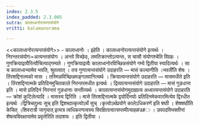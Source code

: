 ```yaml
---
index: 2.3.5
index_padded: 2.3.005
sutra: कालाध्वनोरत्यन्तसंयोगे
vritti: balamanorama

---
```

<<कालाध्वनोरत्यन्तसंयोगे>> - कालाध्वनोः । इहेति । कालाध्वनोरत्यन्तसंयोगे इत्यर्थः । निरन्तरसंयोगः=अत्यन्तसंयोगः । अन्तो विच्छेदः, तमतिक्रान्तोऽत्यन्तः, स चासौ संयोगश्चेति विग्रहः । गुणक्रियाद्रव्यैरित्यौचित्याद्गम्यते । गुणक्रियाद्रव्यैः कालाध्वनोरविच्छिन्नसंयोगे गम्ये द्वितीया स्यादित्यर्थः । सा च कालाध्वभ्यामेव भवति, श्रुतत्वात् । तत्र गुणात्यन्तसंयोगे उदाहरति — मासं कल्याणीति ।भवती॑ति शेषः । तिंरशद्दिनात्मको मासः । तस्मिन्नविच्छिन्नमङ्गलवानित्यर्थः । क्रियात्यन्तसंयोगे उदाहरति — मासमधीते इति । तिंरशद्दिनात्मके प्रतिदिनमुचितकाले निरन्तरमधीत इत्यर्थः । द्रिव्यात्यन्तसंयोगे उदाहरति — मासं गुडधाना इति । मासे प्रतिदिनं निरन्तरं गुडधानाः सन्तीत्यर्थः । कालात्यन्तसंयोगमुदाह्मत्य अध्वात्यन्तसंयोगे उदाहरति — क्रोशं कुटिलेत्यादि । मासस्य द्विरिति । मासे तिंरशद्दिनात्मके द्वयोर्दिनयोः प्रतिदिनमेकवारमित्येव द्विरधीत इत्यर्थः ।द्वित्रिचतुभ्र्यः सुच् इति द्विशब्दात्कृत्वोऽर्थे सुच् ।कृत्वोऽर्थप्रयोगे कालेऽधिकरणे॑ इति षष्ठी । शेषषष्ठीति केचित् ।शिवरात्रौ जागृयात् इत्यत्र त्वधिकरणत्वस्य विवक्षितत्वात्सप्तमीत्याह#उ#ः । उपपदविभक्तीनां शेषत्वविवक्षायामेव प्रवृत्तेरिति तदाशयः । इति द्वितीया ।